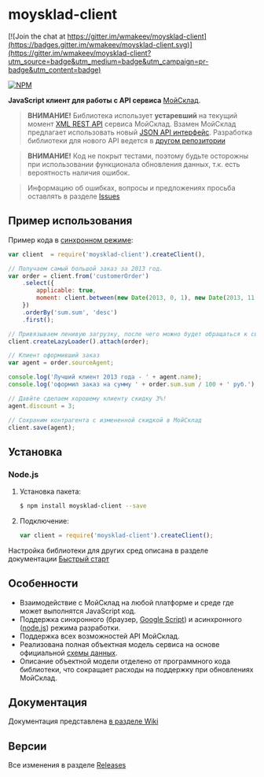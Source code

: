 # **moysklad-client**

[![Join the chat at https://gitter.im/wmakeev/moysklad-client](https://badges.gitter.im/wmakeev/moysklad-client.svg)](https://gitter.im/wmakeev/moysklad-client?utm_source=badge&utm_medium=badge&utm_campaign=pr-badge&utm_content=badge)

[![NPM](https://nodei.co/npm/moysklad-client.png?downloads=true&stars=true)](https://nodei.co/npm/moysklad-client/)

**JavaScript клиент для работы с API сервиса** [МойСклад](http://moysklad.ru).

> **ВНИМАНИЕ!**
> Библиотека использует **устаревший** на текущий момент [XML REST API](https://support.moysklad.ru/hc/ru/articles/203404253-REST-%D1%81%D0%B5%D1%80%D0%B2%D0%B8%D1%81-%D1%81%D0%B8%D0%BD%D1%85%D1%80%D0%BE%D0%BD%D0%B8%D0%B7%D0%B0%D1%86%D0%B8%D0%B8-%D0%B4%D0%B0%D0%BD%D0%BD%D1%8B%D1%85) сервиса МойСклад. Взамен МойСклад предлагает использовать новый [JSON API интерфейс](https://online.moysklad.ru/api/remap/1.0/doc/). Разработка библиотеки для нового API ведется в [другом репозитории](https://github.com/wmakeev/moysklad)

> **ВНИМАНИЕ!**
> Код не покрыт тестами, поэтому будьте осторожны при использовании функционала обновления данных, т.к. есть вероятность наличия ошибок.

> Информацию об ошибках, вопросы и предложениях просьба оставлять в разделе [Issues](https://github.com/wmakeev/moysklad-client/issues?state=open)


## Пример использования
Пример кода в [синхронном режиме](https://github.com/wmakeev/moysklad-client/wiki/quick-start#%D0%A1%D0%B8%D0%BD%D1%85%D1%80%D0%BE%D0%BD%D0%BD%D1%8B%D0%B9-%D1%80%D0%B5%D0%B6%D0%B8%D0%BC):
```javascript
var client  = require('moysklad-client').createClient(),

// Получаем самый большой заказ за 2013 год.
var order = client.from('customerOrder')
    .select({
        applicable: true,
        moment: client.between(new Date(2013, 0, 1), new Date(2013, 11, 31))
    })
    .orderBy('sum.sum', 'desc')
    .first();

// Привязываем ленивую загрузку, после чего можно будет обращаться к связанным сущностям, напр. order.sourceAgent.name
client.createLazyLoader().attach(order);

// Клиент оформивший заказ
var agent = order.sourceAgent;

console.log('Лучший клиент 2013 года - ' + agent.name);
console.log('оформил заказ на сумму ' + order.sum.sum / 100 + ' руб.');

// Давйте сделаем хорошему клиенту скидку 3%!
agent.discount = 3;

// Сохраним контрагента с измененной скидкой в МойСклад
client.save(agent);
```

## Установка
### Node.js
1. Установка пакета:

    ```bash
    $ npm install moysklad-client --save
    ```

2. Подключение:

    ```js
    var client = require('moysklad-client').createClient();
    ```

Настройка библиотеки для других сред описана в разделе документации [Быстрый старт](https://github.com/wmakeev/moysklad-client/wiki/quick-start)

## Особенности

- Взаимодействие с МойСклад на любой платформе и среде где может выполнятся JavaScript код.
- Поддержка синхронного (браузер, [Google Script](http://www.google.com/script/start/)) и асинхронного ([node.js](http://nodejs.org/)) режима разработки.
- Поддержка всех возможностей API МойСклад.
- Реализована полная объектная модель сервиса на основе официальной [схемы данных](https://online.moysklad.ru/exchange/schema/MOYsklad.xsd).
- Описание объектной модели отделено от программного кода библиотеки, что сокращает расходы на поддержку при обновлениях МойСклад.

## Документация
Документация представлена [в разделе Wiki](https://github.com/wmakeev/moysklad-client/wiki)

## Версии
Все изменения в разделе [Releases](https://github.com/wmakeev/moysklad-client/releases)
